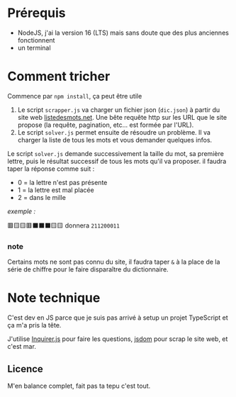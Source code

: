 # Prérequis
* NodeJS, j'ai la version 16 (LTS) mais sans doute que des plus anciennes fonctionnent
* un terminal

# Comment tricher

Commence par `npm install`, ça peut être utile

1. Le script `scrapper.js` va charger un fichier json (`dic.json`) à partir du site web [listedesmots.net](https://www.listesdemots.net/accueil.htm). Une bête requête http sur les URL que le site propose (la requête, pagination, etc... est formée par l'URL).
2. Le script `solver.js` permet ensuite de résoudre un problème. Il va charger la liste de tous les mots et vous demander quelques infos.

Le script `solver.js` demande successivement la taille du mot, sa première lettre, puis le résultat successif de tous les mots qu'il va proposer. il faudra taper la réponse comme suit :
* 0 = la lettre n'est pas présente
* 1 = la lettre est mal placée
* 2 = dans le mille

_exemple :_

🟥🟨🟨🟥⬛️⬛️⬛️🟨🟨 donnera `211200011`

### note
Certains mots ne sont pas connu du site, il faudra taper `&` à la place de la série de chiffre pour le faire disparaître du dictionnaire.

# Note technique
C'est dev en JS parce que je suis pas arrivé à setup un projet TypeScript et ça m'a pris la tête.

J'utilise [Inquirer.js](https://github.com/SBoudrias/Inquirer.js) pour faire les questions, [jsdom](https://www.npmjs.com/package/jsdom) pour scrap le site web, et c'est mar.

## Licence
M'en balance complet, fait pas ta tepu c'est tout.